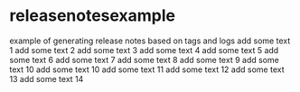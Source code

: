 # releasenotesexample
example of generating release notes based on tags and logs
add some text 1
add some text 2
add some text 3
add some text 4
add some text 5
add some text 6
add some text 7
add some text 8
add some text 9
add some text 10
add some text 10
add some text 11
add some text 12
add some text 13
add some text 14
